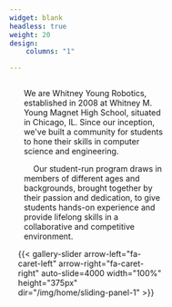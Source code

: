 ```yaml
---
widget: blank
headless: true
weight: 20
design:
    columns: "1"

---
```


<div>
<div style="float: left; width: 50%; padding-left: 5%; padding-right: 3%">

We are Whitney Young Robotics, established in 2008 at Whitney M. Young Magnet High School, situated in Chicago, IL. Since our inception, we've built a community for students to hone their skills in computer science and engineering. 

$\quad$Our student-run program draws in members of different ages and backgrounds, brought together by their passion and dedication, to give students hands-on experience and provide lifelong skills in a collaborative and competitive environment. 

</div>
<div style="float: left; width: 50%; padding-left: 3%; padding-right: 5%; display:inline-block; vertical-align: middle">
{{< gallery-slider arrow-left="fa-caret-left" arrow-right="fa-caret-right" auto-slide=4000 width="100%" height="375px" dir="/img/home/sliding-panel-1" >}}
</div>
</div>




